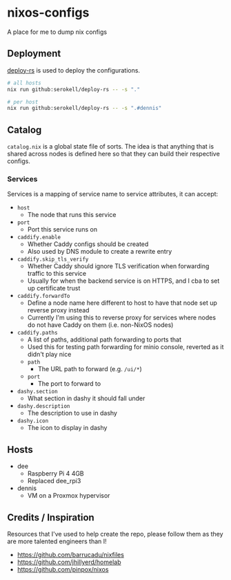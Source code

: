 # nixos-configs

A place for me to dump nix configs

## Deployment

[deploy-rs]() is used to deploy the configurations.

```bash
# all hosts
nix run github:serokell/deploy-rs -- -s "."

# per host
nix run github:serokell/deploy-rs -- -s ".#dennis"
```

## Catalog

`catalog.nix` is a global state file of sorts. The idea is that anything that is shared across nodes is defined here so that they can build their respective configs.

### Services

Services is a mapping of service name to service attributes, it can accept:

- `host`
  - The node that runs this service
- `port`
  - Port this service runs on
- `caddify.enable`
  - Whether Caddy configs should be created
  - Also used by DNS module to create a rewrite entry
- `caddify.skip_tls_verify`
  - Whether Caddy should ignore TLS verification when forwarding traffic to this service
  - Usually for when the backend service is on HTTPS, and I cba to set up certificate trust
- `caddify.forwardTo`
  - Define a node name here different to host to have that node set up reverse proxy instead
  - Currently I'm using this to reverse proxy for services where nodes do not have Caddy on them (i.e. non-NixOS nodes)
- `caddify.paths`
  - A list of paths, additional path forwarding to ports that
  - Used this for testing path forwarding for minio console, reverted as it didn't play nice
  - `path`
    - The URL path to forward (e.g. `/ui/*`)
  - `port`
    - The port to forward to
- `dashy.section`
  - What section in dashy it should fall under
- `dashy.description`
  - The description to use in dashy
- `dashy.icon`
  - The icon to display in dashy


## Hosts

- dee
  - Raspberry Pi 4 4GB
  - Replaced dee_rpi3
- dennis
  - VM on a Proxmox hypervisor

## Credits / Inspiration

Resources that I've used to help create the repo, please follow them as they are more talented engineers than I!

- https://github.com/barrucadu/nixfiles
- https://github.com/jhillyerd/homelab
- https://github.com/pinpox/nixos
